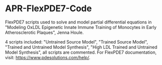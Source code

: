 # APR-FlexPDE7-Code

FlexPDE7 scripts used to solve and model partial differential equations in "Modeling OxLDL Epigenetic Innate Immune Training of Monocytes in Early Atherosclerotic Plaques", Jenna Houle.

4 scripts included: "Untrained Source Model", "Trained Source Model", "Trained and Untrained Model Synthesis", "High LDL Trained and Untrained Model Synthesis", all scripts are commented. For FlexPDE7 documentation, visit: https://www.pdesolutions.com/help/. 
